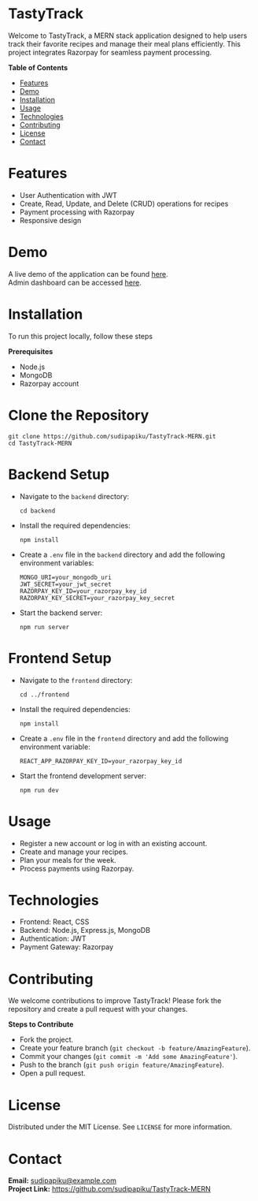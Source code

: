 # TastyTrack
Welcome to TastyTrack, a MERN stack application designed to help users track their favorite recipes and manage their meal plans efficiently. This project integrates Razorpay for seamless payment processing.

**Table of Contents**
<ul>
    <li><a href="#features">Features</a></li>
    <li><a href="#demo">Demo</a></li>
    <li><a href="#installation">Installation</a></li>
    <li><a href="#usage">Usage</a></li>
    <li><a href="#technologies">Technologies</a></li>
    <li><a href="#contributing">Contributing</a></li>
    <li><a href="#license">License</a></li>
    <li><a href="#contact">Contact</a></li>
</ul>

# Features
<ul>
    <li>User Authentication with JWT</li>
    <li>Create, Read, Update, and Delete (CRUD) operations for recipes</li>
    <li>Payment processing with Razorpay</li>
    <li>Responsive design</li>
</ul>

# Demo
A live demo of the application can be found <a href="https://tastytrack-frontend.onrender.com" target="_blank">here</a>. <br>
Admin dashboard can be accessed <a href="https://tastytrack-admin.onrender.com" target="_blank">here</a>.

# Installation

To run this project locally, follow these steps

**Prerequisites**
<ul>
    <li>Node.js</li>
    <li>MongoDB</li>
    <li>Razorpay account</li>
</ul>

# Clone the Repository
<pre><code>git clone https://github.com/sudipapiku/TastyTrack-MERN.git
cd TastyTrack-MERN</code></pre>

# Backend Setup
<ul>
<li>Navigate to the <code>backend</code> directory:
<pre><code>cd backend</code></pre></li>
<li>Install the required dependencies:
    <pre><code>npm install</code></pre>
</li>
<li>Create a <code>.env</code> file in the <code>backend</code> directory and add the following environment variables:
                <pre><code>MONGO_URI=your_mongodb_uri
JWT_SECRET=your_jwt_secret
RAZORPAY_KEY_ID=your_razorpay_key_id
RAZORPAY_KEY_SECRET=your_razorpay_key_secret</code></pre>
            </li>
            <li>Start the backend server:
                <pre><code>npm run server</code></pre>
            </li>
</ul>

# Frontend Setup
<ul>
    <li>Navigate to the <code>frontend</code> directory:
    <pre><code>cd ../frontend</code></pre> </li>
    <li>Install the required dependencies:
        <pre><code>npm install</code></pre></li>
<li>Create a <code>.env</code> file in the <code>frontend</code> directory and add the following environment variable:
                <pre><code>REACT_APP_RAZORPAY_KEY_ID=your_razorpay_key_id</code></pre>
            </li>
            <li>Start the frontend development server:
                <pre><code>npm run dev</code></pre>
            </li>
        </ul>

# Usage
<ul>
    <li>Register a new account or log in with an existing account.</li>
    <li>Create and manage your recipes.</li>
    <li>Plan your meals for the week.</li>
    <li>Process payments using Razorpay.</li>
</ul>

# Technologies
<ul>
    <li> Frontend: React, CSS</li>
    <li>Backend: Node.js, Express.js, MongoDB</li>
    <li>Authentication: JWT</li>
    <li>Payment Gateway: Razorpay</li>
</ul>

# Contributing
We welcome contributions to improve TastyTrack! Please fork the repository and create a pull request with your changes.

**Steps to Contribute** 
<ul>
    <li>Fork the project.</li>
    <li>Create your feature branch (<code>git checkout -b feature/AmazingFeature</code>).</li>
    <li>Commit your changes (<code>git commit -m 'Add some AmazingFeature'</code>).</li>
    <li>Push to the branch (<code>git push origin feature/AmazingFeature</code>).</li>
    <li>Open a pull request.</li>
</ul>

# License
Distributed under the MIT License. See <code>LICENSE</code> for more information.

# Contact
**Email:** <a href="mailto:sudipapiku@example.com">sudipapiku@example.com</a> <br>
**Project Link:** <a href="https://github.com/sudipapiku/TastyTrack-MERN">https://github.com/sudipapiku/TastyTrack-MERN</a>
   
